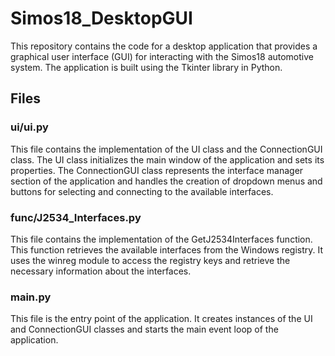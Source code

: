 # Simos18_DesktopGUI

This repository contains the code for a desktop application that provides a graphical user interface (GUI) for interacting with the Simos18 automotive system. The application is built using the Tkinter library in Python.

## Files

### ui/ui.py

This file contains the implementation of the UI class and the ConnectionGUI class. The UI class initializes the main window of the application and sets its properties. The ConnectionGUI class represents the interface manager section of the application and handles the creation of dropdown menus and buttons for selecting and connecting to the available interfaces.

### func/J2534_Interfaces.py

This file contains the implementation of the GetJ2534Interfaces function. This function retrieves the available interfaces from the Windows registry. It uses the winreg module to access the registry keys and retrieve the necessary information about the interfaces.

### main.py

This file is the entry point of the application. It creates instances of the UI and ConnectionGUI classes and starts the main event loop of the application.
